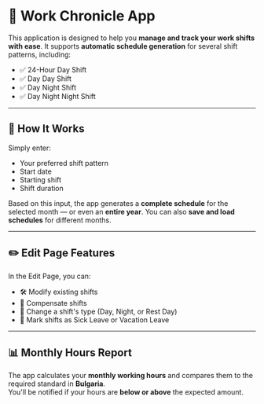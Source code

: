 # 📅 Work Chronicle App

This application is designed to help you **manage and track your work shifts with ease**. It supports **automatic schedule generation** for several shift patterns, including:

- ✅ 24-Hour Day Shift  
- ✅ Day Day Shift  
- ✅ Day Night Shift  
- ✅ Day Night Night Shift  

---

## 🔧 How It Works

Simply enter:

- Your preferred shift pattern  
- Start date  
- Starting shift  
- Shift duration  

Based on this input, the app generates a **complete schedule** for the selected month — or even an **entire year**. You can also **save and load schedules** for different months.

---

## ✏️ Edit Page Features

In the Edit Page, you can:

- 🛠️ Modify existing shifts  
- 🔄 Compensate shifts  
- 🔄 Change a shift's type (Day, Night, or Rest Day)  
- 📅 Mark shifts as Sick Leave or Vacation Leave  

---

## 📊 Monthly Hours Report

The app calculates your **monthly working hours** and compares them to the required standard in **Bulgaria**.  
You'll be notified if your hours are **below or above** the expected amount.
